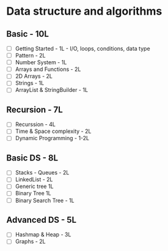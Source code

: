# Data structure and algorithms
## Basic - 10L
  - [ ] Getting Started - 1L - I/O, loops, conditions, data type
  - [ ] Pattern - 2L
  - [ ] Number System - 1L
  - [ ] Arrays and Functions - 2L
  - [ ] 2D Arrays - 2L
  - [ ] Strings - 1L
  - [ ] ArrayList & StringBuilder - 1L
## Recursion - 7L
  - [ ] Recurssion - 4L
  - [ ] Time & Space complexity - 2L
  - [ ] Dynamic Programming - 1-2L
## Basic DS - 8L
  - [ ] Stacks - Queues - 2L
  - [ ] LinkedList - 2L
  - [ ] Generic tree 1L
  - [ ] Binary Tree 1L
  - [ ] Binary Search Tree - 1L
## Advanced DS - 5L
  - [ ] Hashmap & Heap - 3L
  - [ ] Graphs - 2L